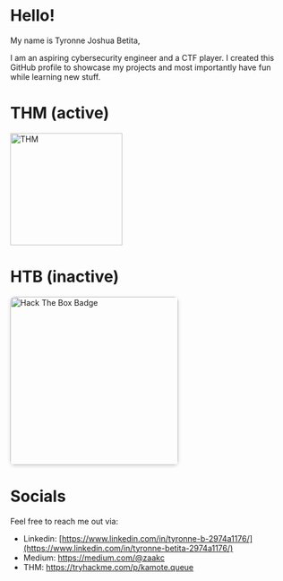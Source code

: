 # Hello!

My name is Tyronne Joshua Betita, 

I am an aspiring cybersecurity engineer and a CTF player. I created this GitHub profile to showcase my projects and most importantly have fun while learning new stuff.


# THM (active)
<img src="https://tryhackme-badges.s3.amazonaws.com/kamote.queue.png?update=3" alt="THM" width="200" />

# HTB (inactive)
<a href="https://app.hackthebox.com/profile/133546" target="_blank">
  <img src="https://www.hackthebox.com/badge/image/133546" alt="Hack The Box Badge" style="width:300px; box-shadow: 0 2px 6px rgba(0,0,0,0.15); border-radius: 8px; display:block; margin-left:0;">
</a>

# Socials
Feel free to reach me out via:

* Linkedin:  [https://www.linkedin.com/in/tyronne-b-2974a1176/](https://www.linkedin.com/in/tyronne-betita-2974a1176/)
* Medium:    https://medium.com/@zaakc
* THM:       https://tryhackme.com/p/kamote.queue

